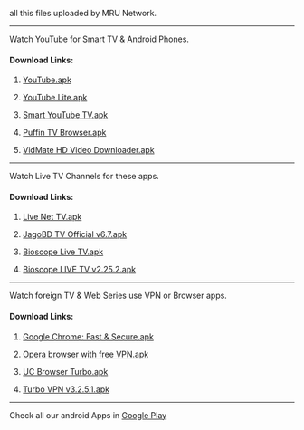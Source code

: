 
all this files uploaded by MRU Network.
<hr/>

Watch YouTube for Smart TV & Android Phones.
#### Download Links:
1) [YouTube.apk](YouTube.apk)

2) [YouTube Lite.apk](YouTube_Lite.apk)

3) [Smart YouTube TV.apk](Smart_YouTube_TV.apk)

4) [Puffin TV Browser.apk](Puffin_TV_Browser_v8.3.1.41486.apk)

5) [VidMate HD Video Downloader.apk](VidMate_HD_v4.3524.apk)
<hr/>

Watch Live TV Channels for these apps.
#### Download Links:
1) [Live Net TV.apk](LiveNetTV_4.7.4_Release.apk)

2) [JagoBD TV Official v6.7.apk](Jagobd_Bangla_TV_Official_v6.7.apk)

3) [Bioscope Live TV.apk](Bioscope_Live_TV_v1.6.0.apk)

4) [Bioscope LIVE TV v2.25.2.apk](Bioscope_LIVE_TV_v2.25.2.apk)
<hr/>


Watch foreign TV & Web Series use VPN or Browser apps.
#### Download Links:
1) [Google Chrome: Fast & Secure.apk](https://apkpure.com/google-chrome-fast-secure/com.android.chrome)

2) [Opera browser with free VPN.apk](https://apkpure.com/opera-browser-with-free-vpn/com.opera.browser)

3) [UC Browser Turbo.apk](https://apkpure.com/uc-browser-turbo-fast-download-secure-ad-block/com.ucturbo)

4) [Turbo VPN v3.2.5.1.apk](Turbo_VPN_v3.2.5.1.apk)
<hr/>


Check all our android Apps in [Google Play](https://play.google.com/store/apps/developer?id=Creative+Studio+BD)


